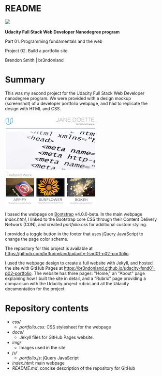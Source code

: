 README
======

<p align="left">
    <a href="https://www.udacity.com/">
        <img src="https://s3-us-west-1.amazonaws.com/udacity-content/rebrand/svg/logo.min.svg" width="300">
    </a>
</p>

**Udacity Full Stack Web Developer Nanodegree program**

Part 01. Programming fundamentals and the web

Project 02. Build a portfolio site

Brendon Smith | br3ndonland


# Summary

This was my second project for the Udacity Full Stack Web Developer nanodegree program. We were provided with a design mockup (screenshot) of a developer portfolio webpage, and had to replicate the design with HTML and CSS. 

<img src="docs/img/design-mockup-portfolio-thumbnail-square.png" alt="Portfolio website mockup">

I based the webpage on [Bootstrap](http://getbootstrap.com/) v4.0.0-beta. In the main webpage *index.html*, I linked to the Bootstrap core CSS through their Content Delivery Network (CDN), and created *portfolio.css* for additional custom styling. 

I provided a toggle button in the footer that uses jQuery JavaScript to change the page color scheme.

The repository for this project is available at https://github.com/br3ndonland/udacity-fsnd01-p02-portfolio. 

I used the webpage design to create a full website with Jekyll, and hosted the site with GitHub Pages at https://br3ndonland.github.io/udacity-fsnd01-p02-portfolio. The website has three pages: "Home," an "About" page explaining how I built the site in detail, and a "Rubric" page providing a comparison with the Udacity project rubric and all the Udacity documentation for the project.


# Repository contents

* *css/*
  - *portfolio.css:* CSS stylesheet for the webpage
* *docs/*
  - Jekyll files for GitHub Pages website.
* *img/*
  - Images used in the site
* *js/*
  - *portfolio.js*: jQuery JavaScript
* *index.html*: main webpage
* *README.md*: concise description of the repository for GitHub
